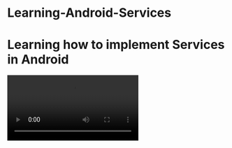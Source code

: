 # Learning-Android-Services
# Learning how to implement Services in Android
![Demo](https://github.com/dipankarghosh28/Learning-Android-Services/Service.mp4)

